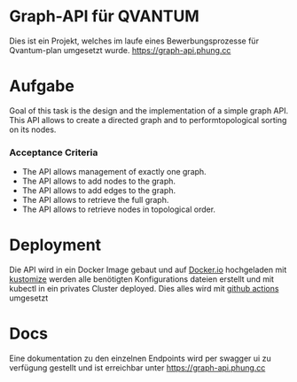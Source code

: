 ﻿# Graph-API für QVANTUM

Dies ist ein Projekt, welches im laufe eines Bewerbungsprozesse für Qvantum-plan umgesetzt wurde.
<https://graph-api.phung.cc>

# Aufgabe

Goal of this task is the design and the implementation of a simple graph API. This API allows to create
a directed graph and to performtopological sorting on its nodes.

### Acceptance Criteria

- The API allows management of exactly one graph.
- The API allows to add nodes to the graph.
- The API allows to add edges to the graph.
- The API allows to retrieve the full graph.
- The API allows to retrieve nodes in topological order.

# Deployment

Die API wird in ein Docker Image gebaut und auf [Docker.io](https://hub.docker.com/repository/docker/xlepex/graph-api/general) hochgeladen mit [kustomize](https://kustomize.io) werden alle benötigten Konfigurations dateien erstellt und mit kubectl in ein privates Cluster deployed. Dies alles wird mit [github actions](https://github.com/features/actions) umgesetzt

# Docs

Eine dokumentation zu den einzelnen Endpoints wird per swagger ui zu verfügung gestellt und ist erreichbar unter
<https://graph-api.phung.cc>
